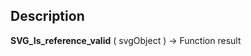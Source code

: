 ﻿<!-- Boolean := SVG_Is_reference_valid ( svgObject ) -> svgObject (Text)-->## Description **SVG\_Is\_reference\_valid** ( svgObject ) -&gt; Function result 